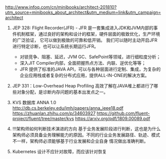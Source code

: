 http://www.infoq.com/cn/minibooks/architect-201810?utm_source=minibooks_about_architect&utm_medium=link&utm_campaign=architect



1. JEP 328: Flight Recorder(JFR) - JFR 是一套集成进入JDK和JVM内部的事件机制框架，通过良好的架构和设计的框架，硬件层面的极致优化，生产环境的广泛验证，
它可以做到极致的可靠和低开销。
我们可以随时主动开启JFR 进行特定诊断，也可以让系统长期运行JFR。
    - 对锁竞争、阻塞、延迟，JVM GC、SafePoint等领域，进行细粒度分析；
    - 深入JIT Compiler内部，全面把握热点方法、内联、逆优化等等；
    - JFR 提供了标准的JAVA API，可以与各种层面进行定制、集成，为复杂的企业应用栈或者复杂的分布式应用，提供ALL-IN-ONE的解决方案。
    
2. JEP 331：Low-Overhead Heap Profiling
高效了解在JAVA堆上都进行了哪些对象分配，是诊断内存问题的基本出发点之一。


3. KVS 数据库  ANNA 1.0
http://db.cs.berkeley.edu/jmh/papers/anna_ieee18.pdf
https://zhuanlan.zhihu.com/p/34603927
https://github.com/fluent-project/fluent/tree/master/kvs
https://arxiv.org/pdf/1809.00089.pdf

4. !!!架构师如何判断技术演进的方向
基于业务发展阶段进行判断，这也是为什么架构师必须具备业务理解能力的原因。不同的行业业务发展路径、轨迹、模式不一样，架构师必须能够基于行业发展和企业自身
情况做出准确判断。

5. Kubernetes
设计不应针对故障，而应该针对恢复

